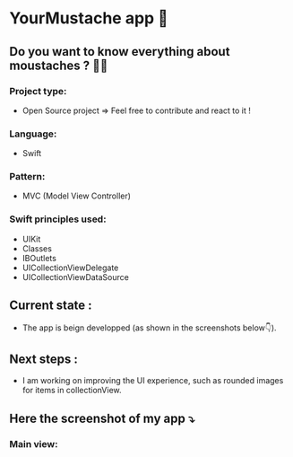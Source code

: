 #  YourMustache app 🥸

## Do you want to know everything about moustaches ? 👨🏻

### Project type:
- Open Source project => Feel free to contribute and react to it !

### Language:
- Swift

### Pattern:
- MVC (Model View Controller)

### Swift principles used:
- UIKit
- Classes
- IBOutlets
- UICollectionViewDelegate
- UICollectionViewDataSource

## Current state :
- The app is beign developped (as shown in the screenshots below👇).

## Next steps :
- I am working on improving the UI experience, such as rounded images for items in collectionView.

## Here the screenshot of my app ⤵️

### Main view:


